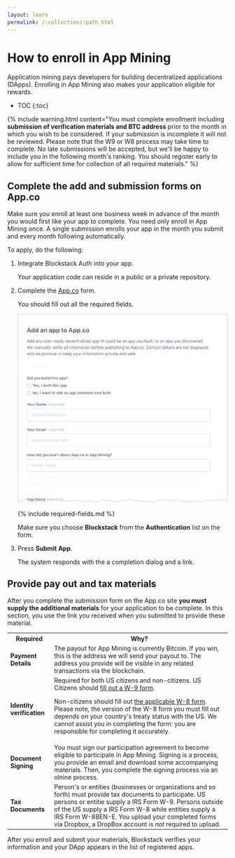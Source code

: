 ```yaml
---
layout: learn
permalink: /:collection/:path.html
---
```

# How to enroll in App Mining

Application mining pays developers for building decentralized applications
(DApps). Enrolling in App Mining also makes your application eligible for
rewards.

* TOC
{:toc}


{% include warning.html content="You must complete enrollment including <b>submission of verification materials and BTC address</b> prior to the month in which you wish to be considered. If your submission is incomplete it will not be reviewed. Please note that the W9 or W8 process may take time to complete. No late submissions will be accepted, but we'll be happy to include you in the following month's ranking. You should register early to allow for sufficient time for collection of all required materials." %}


## Complete the add and submission forms on App.co

Make sure you enroll at least one business week in advance of the month you
would first like your app to complete.  You need only enroll in App Mining once.  A single
submission enrolls your app in the month you submit and every month following
automatically.

To apply, do the following:

1. Integrate Blockstack Auth into your app.

   Your application code can reside in a public or a private repository.

2. Complete the  <a href="https://app.co/submit" target="\_blank">App.co</a> form.

   You should fill out all the required fields. 

   <img src="images/add-app.png" alt="">


   {% include required-fields.md %}
   
   Make sure you choose **Blockstack** from the **Authentication** list on the form.


3. Press **Submit App**.

   The system responds with the a completion dialog and a link.  


## Provide pay out and tax materials

After you complete the submission form on the App.co site **you must supply the additional
materials** for your application to be complete. In this section, you use the link you received when you submitted to provide these material.


<table class="uk-table uk-table-small uk-table-divider">
  <tr>
    <th>Required</th>
    <th>Why?</th>
  </tr>
  <tr>
    <td><strong>Payment Details</strong></td>
    <td>The payout for App Mining is currently Bitcoin.  If you win, this is the address we will send your payout to. The address you provide will be visible in any related transactions via the blockchain.</td>
  </tr>
  <tr>
    <td><strong>Identity verification</strong></td>
    <td>Required for both US citizens and non-citizens. US Citizens should <a href="http://bit.ly/2QrRbSD" target="\_">fill out a W-9 form</a>.
    <p>Non-citizens should fill out <a href="http://bit.ly/2QPo9Mo" target="\_blank">the applicable W-8 form</a>. Please note, the version of the W-8 form you must fill out depends on your country's treaty status with the US. We cannot assist you in completing the form: you are responsible for completing it accurately.</p></td>
  </tr>
    <tr>
    <td><strong>Document Signing</strong></td>
    <td>You must sign our participation agreement to become eligible to participate in App Mining. Signing is a process, you provide an email and download some accompanying materials. Then, you complete the signing process via an olnine process.</td>
  </tr>
  <tr>
    <td><strong>Tax Documents</strong></td>
    <td>Person's or entities (businesses or organizations and so forth) must provide tax documents to participate. US persons or entitie supply a <a href="https://www.irs.gov/pub/irs-pdf/fw9.pdf" target=“\_blank">IRS Form W-9</a>. Persons outside of the US supply a <a href=“https://www.irs.gov/pub/irs-pdf/iw8.pdf” target=“\_blank">IRS Form W-8</a> while entities supply a <a href=“[HTTPS](https://www.irs.gov/pub/irs-pdf/fw8bene.pdf)” target=“\_blank">IRS Form W-8BEN-E</a>. You upload your completed forms via Dropbox, a DropBox account is <em>not</em> required to upload.
    </td>
  </tr>
</table>

After you enroll and submit your materials, Blockstack verifies your information and your DApp appears in
the list of registered apps.
